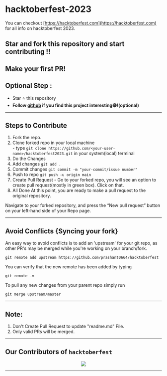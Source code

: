 # hacktoberfest-2023
You can checkout [https://hacktoberfest.com](https://hacktoberfest.com) for all info on hacktoberfest 2023.
## Star and fork this repository and start contributing !!
Make your first PR! 
---

## Optional Step :
- Star ⭐ this repository
- **Follow [github](https://github.com/Prashant0664/) if you find this project interesting😁!(optional)** <br/>
---

## Steps to Contribute

1. Fork the repo.
2. Clone forked repo in your local machine <br/> -  type ` git clone https://github.com/<your-user-name>/hacktoberfest2023.git ` in your system(local) terminal <br/>
3. Do the Changes
4. Add changes `git add .`
5. Commit changes `git commit -m "your-commit/issue number"`
6. Push to repo `git push -u origin main`
7. Create Pull Request - Go to your forked repo, you will see an option to create pull request(mostly in green box). Click on that.
8. All Done
At this point, you are ready to make a pull request to the original repository.

Navigate to your forked repository, and press the “New pull request” button on your left-hand side of your Repo page.

---

## Avoid Conflicts {Syncing your fork}

An easy way to avoid conflicts is to add an 'upstream' for your git repo, as other PR's may be merged while you're working on your branch/fork.   


```
git remote add upstream https://github.com/prashant0664/hacktoberfest
```


You can verify that the new remote has been added by typing
```
git remote -v
```

To pull any new changes from your parent repo simply run
```
git merge upstream/master
```
---
## Note:
1. Don't Create Pull Request to update "readme.md" File.
2. Only valid PRs will be merged.

---
## Our Contributors of `hacktoberfest`

<div align="center">

<a href="https://github.com/prashant0664/hacktoberfest2023/graphs/contributors">
  <img src="https://contrib.rocks/image?repo=prashant0664/hacktoberfest2023" />
</a>

---



